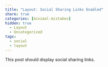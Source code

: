 ```yaml
---
title: "Layout: Social Sharing Links Enabled"
share: true
categories: [minimal-mistakes]
hidden: true
  - Layout
  - Uncategorized
tags:
  - social
  - layout
---
```


This post should display social sharing links.
<!--stackedit_data:
eyJoaXN0b3J5IjpbNjAwMTE0OTIwXX0=
-->